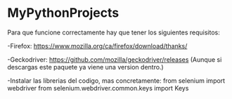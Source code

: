 # MyPythonProjects

Para que funcione correctamente hay que tener los siguientes requisitos:

-Firefox: https://www.mozilla.org/ca/firefox/download/thanks/

-Geckodriver: https://github.com/mozilla/geckodriver/releases  (Aunque si descargas este paquete ya viene una version dentro.)

-Instalar las librerias del codigo, mas concretamente:
                                        from selenium import webdriver
                                        from selenium.webdriver.common.keys import Keys
